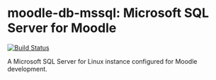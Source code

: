 # moodle-db-mssql: Microsoft SQL Server for Moodle
[![Build Status](https://travis-ci.org/danpoltawski/moodle-db-mssql.svg?branch=master)](https://travis-ci.org/danpoltawski/moodle-db-mssql)

A Microsoft SQL Server for Linux instance configured for Moodle development.
